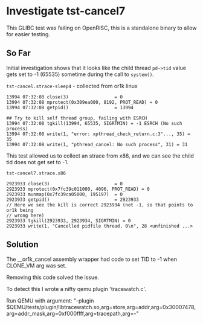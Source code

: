 # Investigate tst-cancel7

This GLIBC test was failing on OpenRISC, this is a standalone
binary to allow for easier testing.

## So Far

Initial investigation shows that it looks like the child thread
`pd->tid` value gets set to -1 (65535) sometime during the call
to `system()`.

`tst-cancel.strace-sleep4` - collected from or1k linux

```
13994 07:32:08 close(3)                 = 0
13994 07:32:08 mprotect(0x309ea000, 8192, PROT_READ) = 0
13994 07:32:08 getpid()                 = 13994

## Try to kill self thread group, failing with ESRCH
13994 07:32:08 tgkill(13994, 65535, SIGRTMIN) = -1 ESRCH (No such process)
13994 07:32:08 write(1, "error: xpthread_check_return.c:3"..., 35) = 35
13994 07:32:08 write(1, "pthread_cancel: No such process", 31) = 31
```

This test allowed us to collect an strace from x86, and we can see
the child tid does not get set to -1.

`tst-cancel7.strace.x86`

```
2923933 close(3)                        = 0
2923933 mprotect(0x7fc39c011000, 4096, PROT_READ) = 0
2923933 munmap(0x7fc39ca05000, 195197)  = 0
2923933 getpid()                        = 2923933
// Here we see the kill is correct 2923934 (not -1, so that points to or1k being
// wrong here)
2923933 tgkill(2923933, 2923934, SIGRTMIN) = 0
2923933 write(1, "Cancelled pidfile thread. 0\n", 28 <unfinished ...>
```

## Solution

The __or1k_cancel assembly wrapper had code to set TID to -1
when CLONE_VM arg was set.

Removing this code solved the issue.

To detect this I wrote a nifty qemu plugin 'tracewatch.c'.

Run QEMU with argument:
  "-plugin $QEMU/tests/plugin/libtracewatch.so,arg=store,arg=addr,arg=0x30007478,arg=addr_mask,arg=0xf000ffff,arg=tracepath,arg=-"
